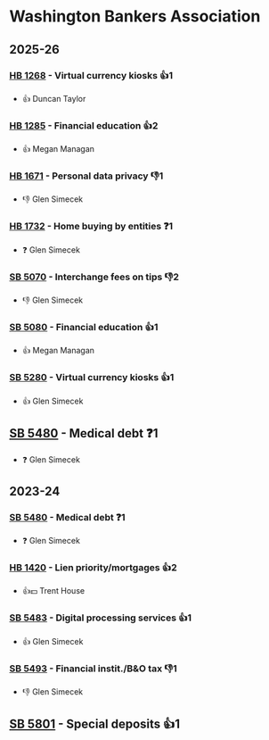 # Washington Bankers Association
## 2025-26

### [HB 1268](/bill/2025-26/hb/1268/) - Virtual currency kiosks 👍1  
* 👍 Duncan Taylor

### [HB 1285](/bill/2025-26/hb/1285/) - Financial education 👍2  
* 👍 Megan Managan

### [HB 1671](/bill/2025-26/hb/1671/) - Personal data privacy  👎1 
* 👎 Glen Simecek

### [HB 1732](/bill/2025-26/hb/1732/) - Home buying by entities   ❓1
* ❓ Glen Simecek

### [SB 5070](/bill/2025-26/sb/5070/) - Interchange fees on tips  👎2 
* 👎 Glen Simecek

### [SB 5080](/bill/2025-26/sb/5080/) - Financial education 👍1  
* 👍 Megan Managan

### [SB 5280](/bill/2025-26/sb/5280/) - Virtual currency kiosks 👍1  
* 👍 Glen Simecek

## [SB 5480](/bill/2025-26/sb/5480/) - Medical debt   ❓1
* ❓ Glen Simecek

## 2023-24

### [SB 5480](/bill/2023-24/sb/5480/) - Medical debt   ❓1
* ❓ Glen Simecek

### [HB 1420](/bill/2023-24/hb/1420/) - Lien priority/mortgages 👍2  
* 👍💵 Trent House

### [SB 5483](/bill/2023-24/sb/5483/) - Digital processing services 👍1  
* 👍 Glen Simecek

### [SB 5493](/bill/2023-24/sb/5493/) - Financial instit./B&O tax  👎1 
* 👎 Glen Simecek

## [SB 5801](/bill/2023-24/sb/5801/) - Special deposits 👍1  
